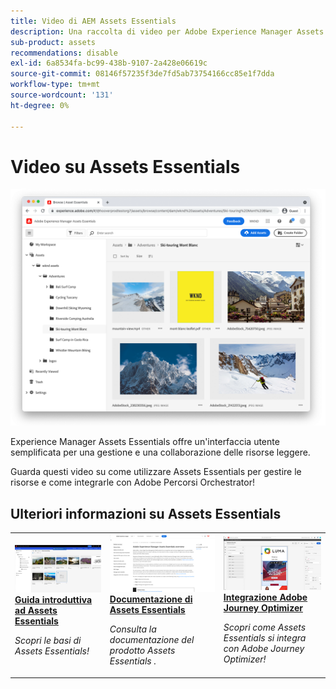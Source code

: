```yaml
---
title: Video di AEM Assets Essentials
description: Una raccolta di video per Adobe Experience Manager Assets Essentials
sub-product: assets
recommendations: disable
exl-id: 6a8534fa-bc99-438b-9107-2a428e06619c
source-git-commit: 08146f57235f3de7fd5ab73754166cc85e1f7dda
workflow-type: tm+mt
source-wordcount: '131'
ht-degree: 0%

---
```


# Video su Assets Essentials

![Assets Essentials](./assets/overview/hero.png)

Experience Manager Assets Essentials offre un&#39;interfaccia utente semplificata per una gestione e una collaborazione delle risorse leggere.

Guarda questi video su come utilizzare Assets Essentials per gestire le risorse e come integrarle con Adobe Percorsi Orchestrator!

## Ulteriori informazioni su Assets Essentials

<table>
<td>
   <a href="./basics/managing.md">
   <img alt="Guida introduttiva ad Assets Essentials" src="./assets/overview/getting-started.png" />
   </a>
   <div>
      <a href="./basics/managing.md">
      <strong>Guida introduttiva ad Assets Essentials</strong>
      </a>
   </div>
   <p>
      <em>Scopri le basi di Assets Essentials!</em>
   </p>
</td>
<td>
   <a href="https://experienceleague.adobe.com/docs/experience-manager-assets-essentials/help/introduction.html">
   <img alt="" src="./assets/overview/assets-essentials-docs.png"/>
   </a>
   <div>
      <a href="https://experienceleague.adobe.com/docs/experience-manager-assets-essentials/help/introduction.html">
      <strong>Documentazione di Assets Essentials</strong>
      </a>
   </div>
   <p>
      <em>Consulta la documentazione del prodotto Assets Essentials .</em>
   <p>
</td>
<td>
   <a href="https://experienceleague.adobe.com/docs/journey-optimizer-learn/tutorials/create-messages/create-email-content-with-the-message-editor.html">
   <img alt="Adobe Journey Optimizer" src="./assets/overview/adobe-journey-optimizer.png" />
   </a>
   <div>
      <a href="https://experienceleague.adobe.com/docs/journey-optimizer-learn/tutorials/create-messages/create-email-content-with-the-message-editor.html">
      <strong>Integrazione Adobe Journey Optimizer</strong>
      </a>
   </div>
   <p>
      <em>Scopri come Assets Essentials si integra con Adobe Journey Optimizer!</em>
   <p>
</td>
</table>
